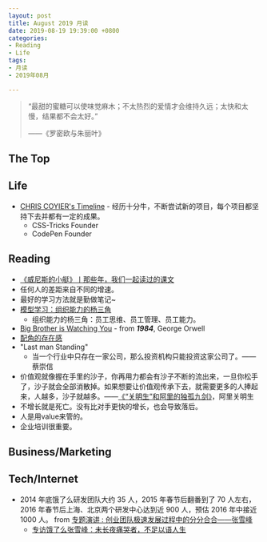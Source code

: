 ```yaml
---
layout: post
title: August 2019 月读
date: 2019-08-19 19:39:00 +0800
categories:
- Reading
- Life
tags:
- 月读
- 2019年08月

---
```


<blockquote class="blockquote-center">
<p>“最甜的蜜糖可以使味觉麻木；不太热烈的爱情才会维持久远；太快和太慢，结果都不会太好。”</p>
<p>——《罗密欧与朱丽叶》</p>
</blockquote>

## The Top

## Life

- [CHRIS COYIER's Timeline](https://chriscoyier.net/timeline/) - 经历十分牛，不断尝试新的项目，每个项目都坚持下去并都有一定的成果。
	- CSS-Tricks Founder
	- CodePen Founder

## Reading

- [《威尼斯的小艇》丨那些年，我们一起读过的课文](http://news.sina.com.cn/o/2017-11-16/doc-ifynwxum1729420.shtml)
- 任何人的差距来自不同的增速。
- 最好的学习方法就是勤做笔记~
- [模型学习：组织能力的杨三角](https://www.jianshu.com/p/0b6ebf7d99b8)
	- 组织能力的杨三角：员工思维、员工管理、员工能力。
- [Big Brother is Watching You](https://literarydevices.net/big-brother-is-watching-you/) - from ***1984***, George Orwell
- [配角的存在感](https://book.douban.com/review/5226693/)
- "Last man Standing"
	- 当一个行业中只存在一家公司，那么投资机构只能投资这家公司了。——蔡崇信
- 价值观就像握在手里的沙子，你再用力都会有沙子不断的流出来，一旦你松手了，沙子就会全部消散掉。如果想要让价值观传承下去，就需要更多的人捧起来，人越多，沙子就越多。——[《“关明生”和阿里的独孤九剑》](https://zhuanlan.zhihu.com/p/21256865)，阿里关明生
- 不增长就是死亡。没有比对手更快的增长，也会导致落后。
- 人是用value来管的。
- 企业培训很重要。



## Business/Marketing



## Tech/Internet

- 2014 年底饿了么研发团队大约 35 人，2015 年春节后翻番到了 70 人左右，2016 年春节后上海、北京两个研发中心达到近 900 人，预估 2016 年中接近 1000 人。 from [专题演讲 : 创业团队极速发展过程中的分分合合——张雪峰](http://sz2016.archsummit.com/speakers/202069/)
  - [专访饿了么张雪峰：未长夜痛哭者，不足以语人生](https://www.infoq.cn/article/2016/05/zhangxuefeng-interview)
